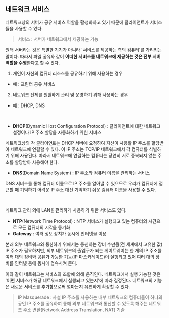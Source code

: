 ## 네트워크 서비스

네트워크상의 서버가 공유 서비스 역할을 활성화하고 있기 때문에 클라이언트가 서비스들을 사용할 수 있다.

> 서비스 : 서버가 네트워크에서 제공하는 기능

원래 서버라는 것은 특별한 기기가 아니라 '서비스를 제공하는 측의 컴퓨터'를 가리키는 말이다.
따라서 파일 공유와 같이 **어떠한 서비스를 네트워크에 제공하는 것은 전부 서버 역할을 수행**한다고 할 수 있다.

1. 개인이 자신의 컴퓨터 리소스를 공유하기 위해 사용하는 경우
- 예 : 프린터 공유 서비스
2. 네트워크 전체를 원활하게 관리 및 운영하기 위해 사용하는 경우
- 예 : DHCP, DNS

<br/>

- **DHCP**(Dynamic Host Configuration Protocol) : 클라이언트에 대한 네트워크 설정이나 IP 주소 할당을 자동화하기 위한 서비스  

네트워크상의 각 클라이언트는 DHCP 서버에 요청하여 자신이 사용할 IP 주소를 할당받아 네트워크에 연결할 수 있다.
이 IP 주소는 TCP/IP 네트워크에서 각 컴퓨터를 식별하기 위해 사용된다. 
따라서 네트워크에 연결하는 컴퓨터는 당연히 서로 중복되지 않는 주소를 할당받아 사용해야 한다.

- **DNS**(Domain Name System) : IP 주소와 컴퓨터 이름을 관리하는 서비스

DNS 서비스를 통해 컴퓨터 이름으로 IP 주소를 알아낼 수 있으므로 우리가 컴퓨터에 접근할 때 기억하기 어려운 IP 주소 대신 기억하기 쉬운 컴퓨터 이름을 사용할 수 있다.

<br/>

네트워크 관리 외에 LAN을 편리하게 사용하기 위한 서비스도 있다.

- **NTP**(Network Time Protocol) : NTP 서비스가 실행되고 있는 컴퓨터의 시간으로 모든 컴퓨터의 시각을 동기화
- **Gateway** : 여러 정보 장치가 동시에 인터넷을 이용

본래 외부 네트워크와 통신하기 위해서는 통신하는 장비 수만큼(전 세계에서 고유한 값) IP 주소가 필요하지만,
외부 네트워크의 출입구가 되는 게이트웨이는 한 개의 IP 주소를 여러 대의 장비와 공유가 가능한 기능(IP 마스커레이드)이 실행되고 있어 여러 대의 장비를 인터넷 등에 동시에 접속시켜 준다.

이와 같이 네트워크는 서비스의 조합에 의해 움직인다.
네트워크에서 실행 가능한 것은 '어떤 서비스가 해당 네트워크에서 실행되고 있는지'에 따라 결정된다.
네트워크의 기능은 새로운 서비스를 추가함으로써 얼마든지 유연하게 확장할 수 있다.

> IP Masquerade : 사설 IP 주소를 사용하는 내부 네트워크의 컴퓨터들이 하나의 공인 IP 주소를 공유하여 통해 외부 네트워크와 통신할 수 있도록 해주는 네트워크 주소 변환(Network Address Translation, NAT) 기술

